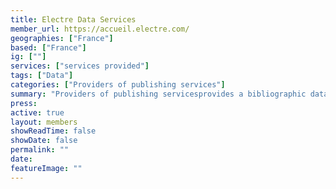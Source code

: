 ```yaml
---
title: Electre Data Services
member_url: https://accueil.electre.com/
geographies: ["France"]
based: ["France"]
ig: [""] 
services: ["services provided"] 
tags: ["Data"]
categories: ["Providers of publishing services"]
summary: "Providers of publishing servicesprovides a bibliographic database of all books produced in France."
press:
active: true
layout: members
showReadTime: false
showDate: false
permalink: ""
date: 
featureImage: ""
---
```


